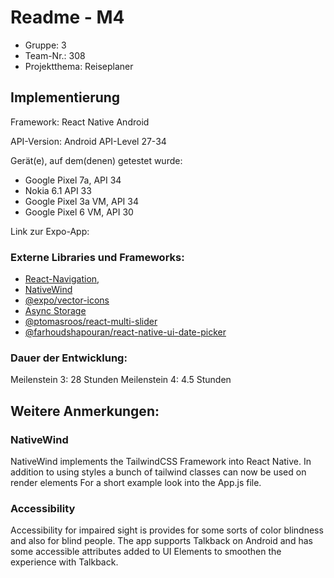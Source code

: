# Readme - M4

* Gruppe: 3
* Team-Nr.: 308
* Projektthema: Reiseplaner

## Implementierung

Framework:	React Native Android

API-Version: Android API-Level 27-34

Gerät(e), auf dem(denen) getestet wurde:
* Google Pixel 7a, API 34
* Nokia 6.1 API 33
* Google Pixel 3a VM, API 34
* Google Pixel 6 VM, API 30

Link zur Expo-App:

### Externe Libraries und Frameworks:
* [React-Navigation](https://reactnavigation.org/),
* [NativeWind](https://www.nativewind.dev/)
* [@expo/vector-icons](https://icons.expo.fyi/Index)
* [Async Storage](https://react-native-async-storage.github.io/async-storage/)
* [@ptomasroos/react-multi-slider](https://github.com/ptomasroos/react-native-multi-slider)
* [@farhoudshapouran/react-native-ui-date-picker](https://github.com/farhoudshapouran/react-native-ui-datepicker)


### Dauer der Entwicklung:
Meilenstein 3: 28 Stunden
Meilenstein 4: 4.5 Stunden

## Weitere Anmerkungen:

### NativeWind
NativeWind implements the TailwindCSS Framework into React Native.
In addition to using styles a bunch of tailwind classes can now be used on render elements
For a short example look into the App.js file.

### Accessibility
Accessibility for impaired sight is provides for some sorts of color blindness and also for blind people.
The app supports Talkback on Android and has some accessible attributes added to UI Elements to smoothen the experience with Talkback.